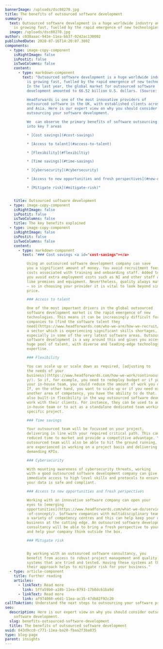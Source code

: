 ```yaml
---
bannerImage: /uploads/dsc08270.jpg
title: The benefits of outsourced software development
summary:
  text: Outsourced software development is a huge worldwide industry and one that
    is growing fast, fuelled by the rapid emergence of new technologies.
  image: /uploads/dsc08270.jpg
author: c038aaac-943e-11ea-bb37-0242ac130002
publishedDate: 2020-07-16T14:20:07.309Z
components:
  - type: image-copy-component
    isRightImage: false
    isPostit: false
    isTwoColumns: false
    content:
      - type: markdown-component
        text: "Outsourced software development is a huge worldwide industry and one that
          is growing fast, fuelled by the rapid emergence of new technologies.
          In the last year, the global market for outsourced software
          development amounted to 66.52 billion U.S. dollars. (Source: Statista)

          Headforwards is one of the most innovative providers of
          outsourced software in the UK, with established clients across Europe
          and Asia. Here is our expert view on why you should consider
          outsourcing your software development.

          We  can observe the primary benefits of software outsourcing
          into key 7 areas

          * [Cost savings](#cost-savings)

          * [Access to talent](#access-to-talent)

          * [Flexibility](#flexibiltiy)

          * [Time savings](#time-savings)

          * [Cybersecurity](#cybersecurity)

          * [Access to new opportunities and fresh perspectives](#new-oppurtunities)

          * [Mitigate risk](#mitigate-risk)"


    title: Outsourced software development
  - type: image-copy-component
    isRightImage: false
    isPostit: false
    isTwoColumns: false
    title: The key benefits explained
  - type: image-copy-component
    isRightImage: false
    isPostit: false
    isTwoColumns: false
    content:
      - type: markdown-component
        text: "### Cost savings <a id="cost-savings"></a>

          Using an outsourced software development company can save
          you a significant amount of money. You avoid recruitment fees and the
          costs associated with training and onboarding staff. Added to this,
          you avoid extra employment costs such as NI and other staff overheads,
          like premises and equipment. Nevertheless, quality always matters more
          – so in choosing your provider it is vital to look beyond simply
          price.

          ### Access to talent

          One of the most important drivers in the global outsourced
          software development market is the rapid emergence of new
          technologies. This means it can be increasingly difficult for
          companies to [find the software talent they
          need](https://www.headforwards.com/who-we-are/how-we-recruit/). IT is
          a sector which is experiencing significant skills shortages,
          especially in some of the very latest software areas. Outsourcing
          software development is a way around this and gives you access to a
          huge pool of talent, with diverse and leading-edge technology
          expertise.

          ### Flexibility

          You can scale up or scale down as required, [adjusting to
          the needs of your
          business](https://www.headforwards.com/how-we-work/continuous-deliver\
          y/). So if, for example, you need to redeploy budget or if you expand
          your in-house team, you could reduce the amount of work you outsource.
          If, on the other hand, you want to scale up or if you need experts in
          another area of competency, you have the ability to do that. There is
          also built-in flexibility in the way outsourced software developers
          work with their clients. For instance, they can be used to augment an
          in-house team or to act as a standalone dedicated team working on a
          specific project.

          ### Time savings

          Your outsourced team will be focussed on your project,
          delivering in line with your required critical path. This can mean
          reduced time to market and provide a competitive advantage. Your
          outsourced team will also be able to hit the ground running, as they
          are experienced in working on a project basis and delivering against
          demanding KPIs.

          ### Cybersecurity

          With mounting awareness of cybersecurity threats, working
          with a good outsourced software development company can give you
          immediate access to high level skills and protocols to ensure that
          your data is safe and compliant.

          ### Access to new opportunities and fresh perspectives

          Working with an innovative software company can open your
          eyes to [emerging
          opportunities](https://www.headforwards.com/what-we-do/services/proof\
          -of-concept/). Software companies with multidisciplinary teams feature
          a variety of competency centres and this can help keep your own
          business at the cutting edge. An outsourced software development
          consultancy will be able to bring a fresh perspective to your business
          and help your company think outside the box.

          ### Mitigate risk


          By working with an outsourced software consultancy, you
          benefit from access to robust project management and quality control
          systems that are tried and tested. Having these systems at the core of
          their approach helps to mitigate risk for your business."
  - type: article-component
    title: Further reading
    articles:
      - linkText: Read more
        link: 5ffa59b0-a18b-11ea-8793-17b8dc61ba9d
      - linkText: Read more
        link: af974060-e6d1-11ea-ac35-47db82f92c20
callToAction: Understand the next steps to outsourcing your software projects
seo:
  description: Here is our expert view on why you should consider outsourcing your
    software development.
  slug: benefits-outsourced-software-development
  title: The benefits of outsourced software development
uuid: 043d9cc0-c771-11ea-ba20-fbaa2f3ba035
type: blog-page
parent: insights
---
```

